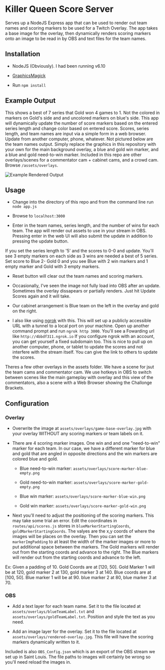 # Killer Queen Score Server

Serves up a NodeJS Express app that can be used to render out team names and scoring markers to be used for a Twitch Overlay.
The app takes a base image for the overlay, then dynamically renders scoring markers onto an image to be read in by OBS
and text files for the team names.

## Installation

- NodeJS (Obviously). I had been running v6.10

- [GraphicsMagick](http://www.graphicsmagick.org/)

- Run `npm install`

## Example Output
This shows a best of 7 series that Gold won 4 games to 1. Not the colored in markers on Gold's side and and uncolored markers on blue's side. This app will dynamically update the number of score markers based on the entered series length and change color based on entered score. Scores, series length, and team names are input via a simple form in a web browser. Update from another computer, phone, whatever. Not pictured below are the team names output. Simply replace the graphics in this repository with your own for the main background overlay, a blue and gold win marker, and a blue and gold need-to-win marker. Included in this repo are other overlays/scenes for a commentator cam + cabinet cams, and a crowd cam. Browse `/assets/overlays`.

![Example Rendered Output](https://raw.githubusercontent.com/dankraus/killerqueen-scores-server/master/assets/overlays/rendered-overlay.jpg)

## Usage

- Change into the directory of this repo and from the command line run `node app.js` 

- Browse to `localhost:3000`

- Enter in the team names, series length, and the number of wins for each team.
The app will render out assets to use in your stream in OBS. Pressing enter
in the web UI will also submit the update in addition to pressing the update button.

If you set the series length to '5' and the scores to 0-0 and update. 
You'll see 3 empty markers on each side as 3 wins are needed a best of 5 series. Set score to Blue 2- Gold 0
and you see Blue with 2 win markers and 1 empty marker and Gold with 3 empty markers.

- Reset button will clear out the team names and scoring markers.

- Occasionally, I've seen the image not fully load into OBS after an update. Sometimes the overlay dissapears or partially renders.
Just hit Update Scores again and it will take. 

 - Our cabinet arrangement is Blue team on the left in the overlay and gold on the right.

 - I also like using [ngrok](https://ngrok.com/) with this. This will set up a publicly accessible URL with a tunnel to a local port on your machine. Open up another command prompt and run `ngrok http 3000`. You'll see a Fowarding url like `http://4bbdf311.ngrok.io` If you configure ngrok with an account, you can get yourself a fixed subdomain too. This is nice to pull up on another computer, phone, or tablet to update the scores and not interfere with the stream itself.  You can give the link to others to update the scores.

 Theres a few other overlays in the assets folder. We have a scene for jsut the team cams and commentator cam. We use hotkeys in OBS to switch between scenes like the main gameplay with overlay and this view of the commentators, also a scene with a Web Browser showing the Challonge Brackets.

## Configuration

### Overlay

- Overwrite the image at `assets/overlays/game-base-overlay.jpg` with your overlay WITHOUT any scoring markers or team labels on it.

- There are 4 scoring marker images. One win and and one "need-to-win" marker for each team. In our case, we have a different marker for blue and gold that are angled in opposite directions and the win markers are colored blue and gold. 
 
    - Blue need-to-win marker: `assets/overlays/score-marker-blue-empty.png`

    - Gold need-to-win marker: `assets/overlays/score-marker-gold-empty.png`

    - Blue win marker: `assets/overlays/score-marker-blue-win.png`

    - Gold win marker: `assets/overlays/score-marker-gold-win.png`

- Next you'll need to adjust the positioning of the scoring markers. This may take some trial an error. Edit the coordinates in `routes/api/scores.js` stores in `blueMarkerStartingCoords`, `goldMarkerStartingCoords`. The valyes are the x,y coords of where the images will be places on the overlay. Then you can set the `markerImgPadding` to at least the width of the marker images or more to put additional space between the markers. The Gold markers will render out from the starting coords and advance to the right. The Blue markers will render out from the starting coords and advance to the left.

Ex: Given a padding of 10. Gold Coords are at [120, 50]. Gold Marker 1 will be at 120, gold marker 2 at 130, gold marker 3 at 140. Blue coords are at [100, 50]. Blue marker 1 will be at 90. blue marker 2 at 80, blue marker 3 at 70.

### OBS

- Add a text layer for each team name. Set it to the file located at `assets/overlays/blueTeamLabel.txt` and `assets/overlays/goldTeamLabel.txt`. Position and style the text as you need.

- Add an image layer for the overlay. Set it to the file located at `assets/overlays/rendered-overlay.jpg`. This file will have the scoring markers dynamically written to it. 

Included is also `OBS_Config.json` which is an export of the OBS stream we set up in Saint Louis. The file paths to images will certainly be wrong so you'll need reload the images in.

